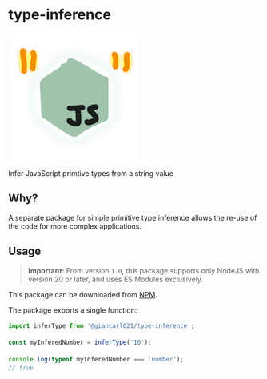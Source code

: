 # type-inference

![](assets/logo.png)

Infer JavaScript primtive types from a string value

## Why?

A separate package for simple primitive type inference allows the re-use of the code for more complex applications.

## Usage

> **Important:** From version `1.0`, this package supports only NodeJS with version 20 or later, and uses ES Modules exclusively.

This package can be downloaded from [NPM](https://www.npmjs.com/package/@giancarl021/type-inference).

The package exports a single function:

```typescript
import inferType from '@giancarl021/type-inference';

const myInferedNumber = inferType('10');

console.log(typeof myInferedNumber === 'number');
// true
```
